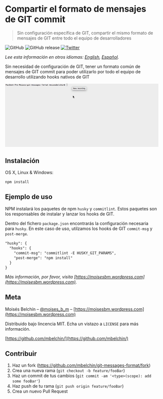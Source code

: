 # Compartir el formato de mensajes de GIT commit
> Sin configuración específica de GIT, compartir el mismo formato de mensajes de GIT entre todo el equipo de desarrolladores

![GitHub](https://img.shields.io/github/license/mbelchin/git-messages-format.svg)
![GitHub release](https://img.shields.io/github/release/mbelchin/git-messages-format.svg)
[![Twitter](https://img.shields.io/twitter/url/https/github.com/mbelchin/git-messages-format.svg?style=social)](https://twitter.com/intent/tweet?text=Wow:&url=https%3A%2F%2Fgithub.com%2Fmbelchin%2Fgit-messages-format)


*Lee esta información en otros idiomas: [English](README.md), [Español](README.es.md).*

Sin necesidad de configuración de GIT, tener un formato común de mensajes de GIT commit para poder utilizarlo por todo el equipo de desarrollo utilizando hooks nativos de GIT

![](example.gif)

## Instalación

OS X, Linux & Windows:

```
npm install
```

## Ejemplo de uso

NPM instalará los paquetes de npm `husky` y `commitlint`. Estos paquetes son 
los responsables de instalar y lanzar los hooks de GIT.

Dentro del fichero `package.json` encontrarás la configuración necesaria para
`husky`.
En este caso de uso, utilzamos los hooks de GIT `commit-msg` y `post-merge`.

```
"husky": {
  "hooks": {
    "commit-msg": "commitlint -E HUSKY_GIT_PARAMS",
    "post-merge": "npm install"
  }
}
```

_Más información, por favor, visita [https://moisesbm.wordpress.com](https://moisesbm.wordpress.com)._

## Meta

Moisés Belchín – [@moises_b_m](https://twitter.com/moises_b_m) – [https://moisesbm.wordpress.com](https://moisesbm.wordpress.com)

Distribuido bajo lincencia MIT. Echa un vistazo a ``LICENSE`` para más información.

[https://github.com/mbelchin/](https://github.com/mbelchin/)

## Contribuir

1. Haz un fork (<https://github.com/mbelchin/git-messages-format/fork>)
2. Crea una nueva rama (`git checkout -b feature/fooBar`)
3. Haz un commit de tus cambios (`git commit -am '<type>(scope): add some fooBar'`)
4. Haz push de tu rama (`git push origin feature/fooBar`)
5. Crea un nuevo Pull Request
